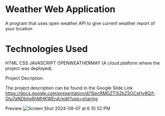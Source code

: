 <h1>Weather Web Application</h1>
A program that uses open weather API to give current weather report of your location

<h1>Technologies Used</h1>

HTML
CSS
JAVASCRIPT
OPENWEATHERMAY (A cloud platform where the project was deployed).


Project Decription

The project description can be found in the Google Slide Link  
https://docs.google.com/presentation/d/1SecRMGZT3iZkZ5OCsHy8Qif-Gtu7aNDbhs6hMHKWEnA/edit?usp=sharing

Preview
![Screen Shot 2024-09-07 at 6 10 52 PM](https://github.com/user-attachments/assets/a3ddc215-22e4-4d40-bb30-8800f2dc8d46)

